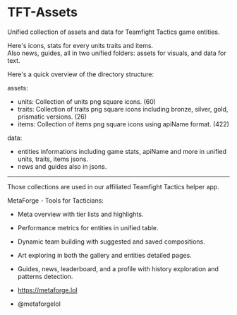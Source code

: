 # TFT-Assets
Unified collection of assets and data for Teamfight Tactics game entities.

Here's icons, stats for every units traits and items.  
Also news, guides, all in two unified folders: assets for visuals, and data for text.
 
Here's a quick overview of the directory structure:

assets:  
- units: Collection of units png square icons. (60)  
- traits: Collection of traits png square icons including bronze, silver, gold, prismatic versions. (26)  
- items: Collection of items png square icons using apiName format. (422)
  
data:  
- entities informations including game stats, apiName and more in unified units, traits, items jsons.  
- news and guides also in jsons.  

------------------------  

Those collections are used in our affiliated Teamfight Tactics helper app.

MetaForge - Tools for Tacticians:  
- Meta overview with tier lists and highlights.  
- Performance metrics for entities in unified table.  
- Dynamic team building with suggested and saved compositions.  
- Art exploring in both the gallery and entities detailed pages.  
- Guides, news, leaderboard, and a profile with history exploration and patterns detection.  

- https://metaforge.lol  
- @metaforgelol
